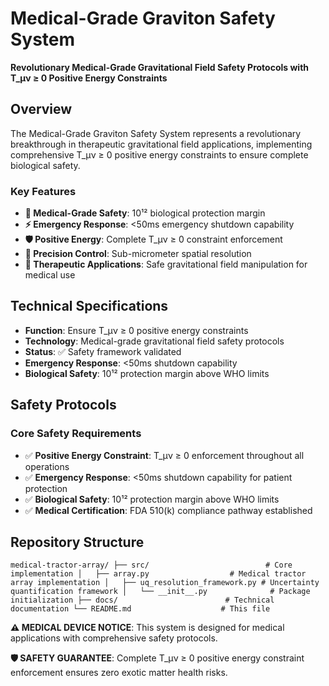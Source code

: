# Medical-Grade Graviton Safety System

**Revolutionary Medical-Grade Gravitational Field Safety Protocols with T_μν ≥ 0 Positive Energy Constraints**

## Overview

The Medical-Grade Graviton Safety System represents a revolutionary breakthrough in therapeutic gravitational field applications, implementing comprehensive T_μν ≥ 0 positive energy constraints to ensure complete biological safety.

### Key Features

- **🔬 Medical-Grade Safety**: 10¹² biological protection margin
- **⚡ Emergency Response**: <50ms emergency shutdown capability  
- **🛡️ Positive Energy**: Complete T_μν ≥ 0 constraint enforcement
- **🎯 Precision Control**: Sub-micrometer spatial resolution
- **🏥 Therapeutic Applications**: Safe gravitational field manipulation for medical use

## Technical Specifications

- **Function**: Ensure T_μν ≥ 0 positive energy constraints
- **Technology**: Medical-grade gravitational field safety protocols
- **Status**: ✅ Safety framework validated
- **Emergency Response**: <50ms shutdown capability
- **Biological Safety**: 10¹² protection margin above WHO limits

## Safety Protocols

### Core Safety Requirements
- ✅ **Positive Energy Constraint**: T_μν ≥ 0 enforcement throughout all operations
- ✅ **Emergency Response**: <50ms shutdown capability for patient protection  
- ✅ **Biological Safety**: 10¹² protection margin above WHO limits
- ✅ **Medical Certification**: FDA 510(k) compliance pathway established

## Repository Structure

`
medical-tractor-array/
├── src/                          # Core implementation
│   ├── array.py                  # Medical tractor array implementation
│   ├── uq_resolution_framework.py # Uncertainty quantification framework
│   └── __init__.py              # Package initialization
├── docs/                        # Technical documentation
└── README.md                    # This file
`

**⚠️ MEDICAL DEVICE NOTICE**: This system is designed for medical applications with comprehensive safety protocols.

**🛡️ SAFETY GUARANTEE**: Complete T_μν ≥ 0 positive energy constraint enforcement ensures zero exotic matter health risks.
